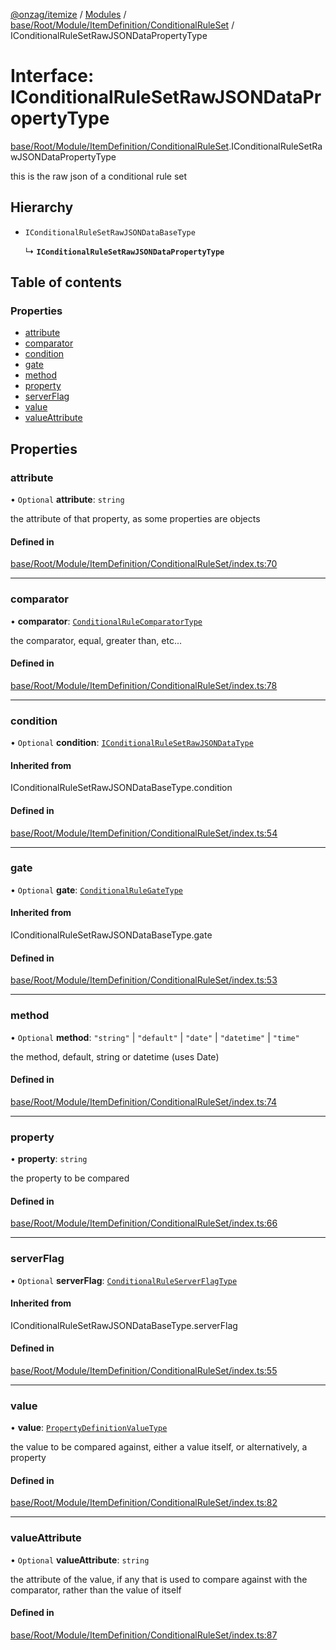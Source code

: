 [@onzag/itemize](../README.md) / [Modules](../modules.md) / [base/Root/Module/ItemDefinition/ConditionalRuleSet](../modules/base_Root_Module_ItemDefinition_ConditionalRuleSet.md) / IConditionalRuleSetRawJSONDataPropertyType

# Interface: IConditionalRuleSetRawJSONDataPropertyType

[base/Root/Module/ItemDefinition/ConditionalRuleSet](../modules/base_Root_Module_ItemDefinition_ConditionalRuleSet.md).IConditionalRuleSetRawJSONDataPropertyType

this is the raw json of a conditional rule set

## Hierarchy

- `IConditionalRuleSetRawJSONDataBaseType`

  ↳ **`IConditionalRuleSetRawJSONDataPropertyType`**

## Table of contents

### Properties

- [attribute](base_Root_Module_ItemDefinition_ConditionalRuleSet.IConditionalRuleSetRawJSONDataPropertyType.md#attribute)
- [comparator](base_Root_Module_ItemDefinition_ConditionalRuleSet.IConditionalRuleSetRawJSONDataPropertyType.md#comparator)
- [condition](base_Root_Module_ItemDefinition_ConditionalRuleSet.IConditionalRuleSetRawJSONDataPropertyType.md#condition)
- [gate](base_Root_Module_ItemDefinition_ConditionalRuleSet.IConditionalRuleSetRawJSONDataPropertyType.md#gate)
- [method](base_Root_Module_ItemDefinition_ConditionalRuleSet.IConditionalRuleSetRawJSONDataPropertyType.md#method)
- [property](base_Root_Module_ItemDefinition_ConditionalRuleSet.IConditionalRuleSetRawJSONDataPropertyType.md#property)
- [serverFlag](base_Root_Module_ItemDefinition_ConditionalRuleSet.IConditionalRuleSetRawJSONDataPropertyType.md#serverflag)
- [value](base_Root_Module_ItemDefinition_ConditionalRuleSet.IConditionalRuleSetRawJSONDataPropertyType.md#value)
- [valueAttribute](base_Root_Module_ItemDefinition_ConditionalRuleSet.IConditionalRuleSetRawJSONDataPropertyType.md#valueattribute)

## Properties

### attribute

• `Optional` **attribute**: `string`

the attribute of that property, as some properties are objects

#### Defined in

[base/Root/Module/ItemDefinition/ConditionalRuleSet/index.ts:70](https://github.com/onzag/itemize/blob/5c2808d3/base/Root/Module/ItemDefinition/ConditionalRuleSet/index.ts#L70)

___

### comparator

• **comparator**: [`ConditionalRuleComparatorType`](../modules/base_Root_Module_ItemDefinition_ConditionalRuleSet.md#conditionalrulecomparatortype)

the comparator, equal, greater than, etc...

#### Defined in

[base/Root/Module/ItemDefinition/ConditionalRuleSet/index.ts:78](https://github.com/onzag/itemize/blob/5c2808d3/base/Root/Module/ItemDefinition/ConditionalRuleSet/index.ts#L78)

___

### condition

• `Optional` **condition**: [`IConditionalRuleSetRawJSONDataType`](../modules/base_Root_Module_ItemDefinition_ConditionalRuleSet.md#iconditionalrulesetrawjsondatatype)

#### Inherited from

IConditionalRuleSetRawJSONDataBaseType.condition

#### Defined in

[base/Root/Module/ItemDefinition/ConditionalRuleSet/index.ts:54](https://github.com/onzag/itemize/blob/5c2808d3/base/Root/Module/ItemDefinition/ConditionalRuleSet/index.ts#L54)

___

### gate

• `Optional` **gate**: [`ConditionalRuleGateType`](../modules/base_Root_Module_ItemDefinition_ConditionalRuleSet.md#conditionalrulegatetype)

#### Inherited from

IConditionalRuleSetRawJSONDataBaseType.gate

#### Defined in

[base/Root/Module/ItemDefinition/ConditionalRuleSet/index.ts:53](https://github.com/onzag/itemize/blob/5c2808d3/base/Root/Module/ItemDefinition/ConditionalRuleSet/index.ts#L53)

___

### method

• `Optional` **method**: ``"string"`` \| ``"default"`` \| ``"date"`` \| ``"datetime"`` \| ``"time"``

the method, default, string or datetime (uses Date)

#### Defined in

[base/Root/Module/ItemDefinition/ConditionalRuleSet/index.ts:74](https://github.com/onzag/itemize/blob/5c2808d3/base/Root/Module/ItemDefinition/ConditionalRuleSet/index.ts#L74)

___

### property

• **property**: `string`

the property to be compared

#### Defined in

[base/Root/Module/ItemDefinition/ConditionalRuleSet/index.ts:66](https://github.com/onzag/itemize/blob/5c2808d3/base/Root/Module/ItemDefinition/ConditionalRuleSet/index.ts#L66)

___

### serverFlag

• `Optional` **serverFlag**: [`ConditionalRuleServerFlagType`](../modules/base_Root_Module_ItemDefinition_ConditionalRuleSet.md#conditionalruleserverflagtype)

#### Inherited from

IConditionalRuleSetRawJSONDataBaseType.serverFlag

#### Defined in

[base/Root/Module/ItemDefinition/ConditionalRuleSet/index.ts:55](https://github.com/onzag/itemize/blob/5c2808d3/base/Root/Module/ItemDefinition/ConditionalRuleSet/index.ts#L55)

___

### value

• **value**: [`PropertyDefinitionValueType`](../modules/base_Root_Module_ItemDefinition_PropertyDefinition.md#propertydefinitionvaluetype)

the value to be compared against, either a value itself, or alternatively, a property

#### Defined in

[base/Root/Module/ItemDefinition/ConditionalRuleSet/index.ts:82](https://github.com/onzag/itemize/blob/5c2808d3/base/Root/Module/ItemDefinition/ConditionalRuleSet/index.ts#L82)

___

### valueAttribute

• `Optional` **valueAttribute**: `string`

the attribute of the value, if any that is used to compare against
with the comparator, rather than the value of itself

#### Defined in

[base/Root/Module/ItemDefinition/ConditionalRuleSet/index.ts:87](https://github.com/onzag/itemize/blob/5c2808d3/base/Root/Module/ItemDefinition/ConditionalRuleSet/index.ts#L87)
